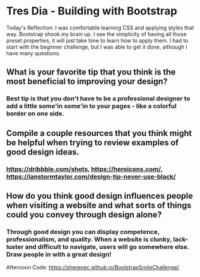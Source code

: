 # Tres Dia - Building with Bootstrap

Today's Reflection: I was comfortable learning CSS and applying styles that way.  Bootstrap shook my brain up.  I see the simplicity of having all those preset properties, it will just take time to learn how to apply them.  I had to start with the beginner challenge, but I was able to get it done, although I have many questions.



## What is your favorite tip that you think is the most beneficial to improving your design?

### Best tip is that you don't have to be a professional designer to add a little some'in some'in to your pages - like a colorful border on one side.

## Compile a couple resources that you think might be helpful when trying to review examples of good design ideas.

### https://dribbble.com/shots, https://heroicons.com/, https://ianstormtaylor.com/design-tip-never-use-black/ 

## How do you think good design influences people when visiting a website and what sorts of things could you convey through design alone?

###  Through good design you can display competence, professionalism, and quality.  When a website is clunky, lack-luster and difficult to navigate, users will go somewhere else.  Draw people in with a great design!

Afternoon Code: https://sherenec.github.io/BootstrapSmileChallenge/ 